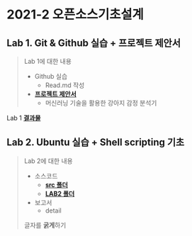 # 2021-2 오픈소스기초설계
## Lab 1. Git & Github 실습 + 프로젝트 제안서
> Lab 1에 대한 내용
> * Github 실습
>   - Read.md 작성
> * [**프로젝트 제안서**](https://github.com/KIMS0YOUNG/2021-2-OSS/blob/main/doc/%5B(%EA%B0%80)%2C%208%ED%8C%80%2C%2020170955%5D%20%EB%A8%B8%EC%8B%A0%EB%9F%AC%EB%8B%9D%20%EA%B8%B0%EC%88%A0%EC%9D%84%20%ED%99%9C%EC%9A%A9%ED%95%9C%20%EA%B0%95%EC%95%84%EC%A7%80%20%EC%96%BC%EA%B5%B4%20%EA%B0%90%EC%A0%95%20%EB%B6%84%EC%84%9D%20%ED%94%84%EB%A1%9C%EA%B7%B8%EB%9E%A8.docx)
>   - 머신러닝 기술을 활용한 강아지 감정 분석기

Lab 1 [**결과물**](https://github.com/KIMS0YOUNG/2021-2-OSS)

## Lab 2. Ubuntu 실습 + Shell scripting 기초
> Lab 2에 대한 내용
> * 소스코드
>   - [**src 폴더**](https://github.com/KIMS0YOUNG/2021-2-OSS/tree/main/src/Lab2)
>   - [**LAB2 폴더**](https://github.com/KIMS0YOUNG/2021-2-OSS/tree/main/LAB2%20_Ubuntu%EC%8B%A4%EC%8A%B5_ShellScripting%EA%B8%B0%EC%B4%88)
> * 보고서
>   - detail
>   
> 글자를 **굵게**하기
